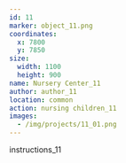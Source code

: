 ```yaml
---
id: 11
marker: object_11.png
coordinates:
  x: 7800
  y: 7850
size:
  width: 1100
  height: 900
name: Nursery Center_11
author: author_11
location: common
action: nursing children_11
images:
  - /img/projects/11_01.png
---
```


instructions_11
